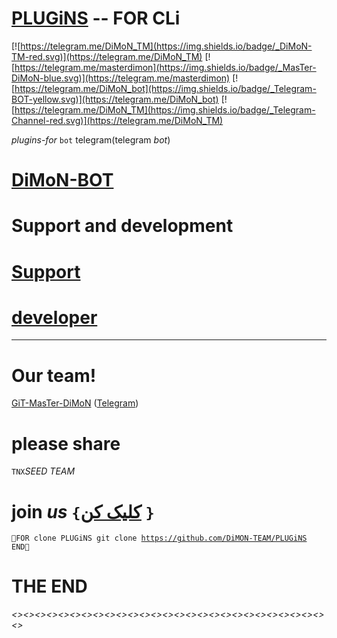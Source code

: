 # [PLUGiNS](https://telegram.me/DiMoN_TM) -- FOR CLi

[![https://telegram.me/DiMoN_TM](https://img.shields.io/badge/_DiMoN-TM-red.svg)](https://telegram.me/DiMoN_TM)
[![https://telegram.me/masterdimon](https://img.shields.io/badge/_MasTer-DiMoN-blue.svg)](https://telegram.me/masterdimon) 
[![https://telegram.me/DiMoN_bot](https://img.shields.io/badge/_Telegram-BOT-yellow.svg)](https://telegram.me/DiMoN_bot)
[![https://telegram.me/DiMoN_TM](https://img.shields.io/badge/_Telegram-Channel-red.svg)](https://telegram.me/DiMoN_TM) 

*plugins*-_for_ `bot` <html>telegram</html>(<RTL>telegram</RTL> _bot_)
# [DiMoN-BOT](https://telegram.me/DiMoN_TM)
# Support and development
# [Support](https://telegram.me/DiMoN_TM)
# [developer](https://telegram.me/DiMoN_Official)
* * *

# Our team!

[GiT-MasTer-DiMoN](https://github.com/DiMoN-TEAM) ([Telegram](https://telegram.me/DiMoN_Official))
# please share
`TNX`_SEED_ *TEAM*
# join *us* `{`[کلیک کن](https://telegram.me/DiMoN_TM) `}`
<code>🔼FOR clone PLUGiNS
 git clone https://github.com/DiMON-TEAM/PLUGiNS
 END🔽</code>
# THE END
*<><><><><><><><><><><><><><><><><><><><><><><><><><><><>*
